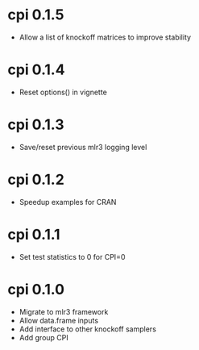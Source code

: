 
# cpi 0.1.5
* Allow a list of knockoff matrices to improve stability

# cpi 0.1.4
* Reset options() in vignette

# cpi 0.1.3
* Save/reset previous mlr3 logging level

# cpi 0.1.2
* Speedup examples for CRAN 

# cpi 0.1.1
* Set test statistics to 0 for CPI=0

# cpi 0.1.0
* Migrate to mlr3 framework
* Allow data.frame inputs
* Add interface to other knockoff samplers
* Add group CPI